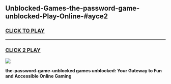 
## Unblocked-Games-the-password-game-unblocked-Play-Online-#ayce2
<h3>
<a href="https://premium.freeplayer.one?title=the-password-game-unblocked&ref=27F">CLICK TO PLAY</a></h3>
<hr>

<h3>
<a href="https://premium.freeplayer.one?title=the-password-game-unblocked&ref=27F">CLICK 2 PLAY</a>
  
</h3>

<a href="https://premium.freeplayer.one?title=the-password-game-unblocked&ref=27F"><img src="https://clearcache.store/games.png"></a>


**the-password-game-unblocked games unblocked: Your Gateway to Fun and Accessible Online Gaming**
